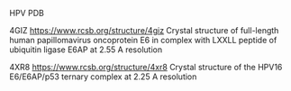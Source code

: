 HPV PDB

4GIZ
https://www.rcsb.org/structure/4giz
Crystal structure of full-length human papillomavirus oncoprotein E6 in complex with LXXLL peptide of ubiquitin ligase E6AP at 2.55 A resolution

4XR8
https://www.rcsb.org/structure/4xr8
Crystal structure of the HPV16 E6/E6AP/p53 ternary complex at 2.25 A resolution
